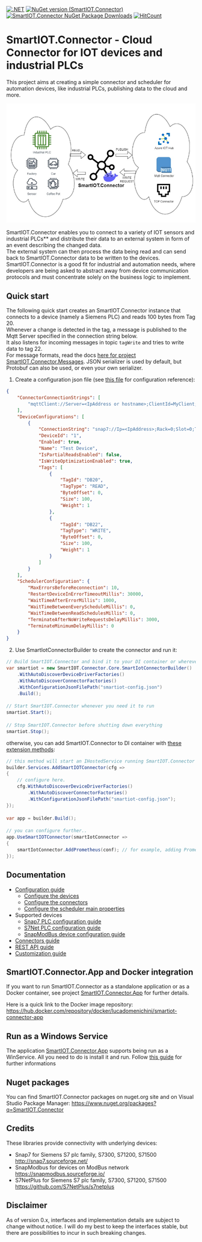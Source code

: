 [![.NET](https://github.com/luca-domenichini/SmartIOT.Connector/actions/workflows/dotnet-release.yml/badge.svg?branch=release)](https://github.com/luca-domenichini/SmartIOT.Connector/actions/workflows/dotnet-release.yml)
[![NuGet version (SmartIOT.Connector)](https://img.shields.io/nuget/v/SmartIOT.Connector.Core.svg?style=flat)](https://www.nuget.org/packages/SmartIOT.Connector.Core/)
[![SmartIOT.Connector NuGet Package Downloads](https://img.shields.io/nuget/dt/SmartIOT.Connector.Core)](https://www.nuget.org/packages/SmartIOT.Connector.Core)
[![HitCount](https://hits.dwyl.com/luca-domenichini/luca-domenichini/SmartIOTConnector.svg?style=flat)](http://hits.dwyl.com/luca-domenichini/luca-domenichini/SmartIOTConnector)

# SmartIOT.Connector - Cloud Connector for IOT devices and industrial PLCs

This project aims at creating a simple connector and scheduler for automation devices, like industrial PLCs, publishing data to the cloud and more.

![SmartIOT.Connector image](Docs/smartiot-connector.jpg)

SmartIOT.Connector enables you to connect to a variety of IOT sensors and industrial PLCs** and distribute their data to an external system in form of an event describing the changed data.<br>
The external system can then process the data being read and can send back to SmartIOT.Connector data to be written to the devices.<br>
SmartIOT.Connector is a good fit for industrial and automation needs, where developers are being asked to abstract away from device communication protocols and must concentrate solely on the business logic to implement.

## Quick start

The following quick start creates an SmartIOT.Connector instance that connects to a device (namely a Siemens PLC) and reads 100 bytes from Tag 20.<br/>
Whenever a change is detected in the tag, a message is published to the Mqtt Server specified in the connection string below.<br/>
It also listens for incoming messages in topic `tagWrite` and tries to write data to tag 22.<br/>
For message formats, read the docs [here for project SmartIOT.Connector.Messages](./Core/SmartIOT.Connector.Messages/README.md). JSON serializer is used by default, but Protobuf can also be used, or even your own serializer.

1. Create a configuration json file (see [this file](./Docs/Configuration.md) for configuration reference):

```json
{
    "ConnectorConnectionStrings": [
        "mqttClient://Server=<IpAddress or hostname>;ClientId=MyClient;Port=1883"
    ],
    "DeviceConfigurations": [
        {
            "ConnectionString": "snap7://Ip=<IpAddress>;Rack=0;Slot=0;Type=PG",
            "DeviceId": "1",
            "Enabled": true,
            "Name": "Test Device",
            "IsPartialReadsEnabled": false,
            "IsWriteOptimizationEnabled": true,
            "Tags": [
                {
                    "TagId": "DB20",
                    "TagType": "READ",
                    "ByteOffset": 0,
                    "Size": 100,
                    "Weight": 1
                },
                {
                    "TagId": "DB22",
                    "TagType": "WRITE",
                    "ByteOffset": 0,
                    "Size": 100,
                    "Weight": 1
                }
            ]
        }
    ],
    "SchedulerConfiguration": {
        "MaxErrorsBeforeReconnection": 10,
        "RestartDeviceInErrorTimeoutMillis": 30000,
        "WaitTimeAfterErrorMillis": 1000,
        "WaitTimeBetweenEveryScheduleMillis": 0,
        "WaitTimeBetweenReadSchedulesMillis": 0,
        "TerminateAfterNoWriteRequestsDelayMillis": 3000,
        "TerminateMinimumDelayMillis": 0
    }
}
```

2. Use SmartIotConnectorBuilder to create the connector and run it:

```csharp
// Build SmartIOT.Connector and bind it to your DI container or wherever you can do this:
var smartiot = new SmartIOT.Connector.Core.SmartIotConnectorBuilder()
    .WithAutoDiscoverDeviceDriverFactories()
    .WithAutoDiscoverConnectorFactories()
    .WithConfigurationJsonFilePath("smartiot-config.json")
    .Build();

// Start SmartIOT.Connector whenever you need it to run
smartiot.Start();

// Stop SmartIOT.Connector before shutting down everything
smartiot.Stop();
```

otherwise, you can add SmartIOT.Connector to DI container with [these extension methods](./Core/SmartIOT.Connector.DependencyInjection/AspNetCoreExtensions.cs):

```csharp
// this method will start an IHostedService running SmartIOT.Connector
builder.Services.AddSmartIOTConnector(cfg =>
{
    // configure here.
    cfg.WithAutoDiscoverDeviceDriverFactories()
        .WithAutoDiscoverConnectorFactories()
        .WithConfigurationJsonFilePath("smartiot-config.json");
});

var app = builder.Build();

// you can configure further..
app.UseSmartIOTConnector(smartIotConnector =>
{
    smartIotConnector.AddPrometheus(conf); // for example, adding Prometheus here..
});
```

## Documentation

- [Configuration guide](./Docs/Configuration.md)
  - [Configure the devices](./Docs/Configuration.md#configuring-the-devices)
  - [Configure the connectors](./Docs/Configuration.md#configuring-the-connectors)
  - [Configure the scheduler main properties](./Docs/Configuration.md#configuring-the-scheduler-main-properties)
- Supported devices
  - [Snap7 PLC configuration guide](./Devices/SmartIOT.Connector.Plc.Snap7/README.md)
  - [S7Net PLC configuration guide](./Devices/SmartIOT.Connector.Plc.S7Net/README.md)
  - [SnapModBus device configuration guide](./Devices/SmartIOT.Connector.Plc.SnapModBus/README.md)
- [Connectors guide](./Docs/Connectors.md)
- [REST API guide](./Core/SmartIOT.Connector.RestApi/README.md)
- [Customization guide](./Docs/Customize.md)

## SmartIOT.Connector.App and Docker integration

If you want to run SmartIOT.Connector as a standalone application or as a Docker container, see project [SmartIOT.Connector.App](./Apps/SmartIOT.Connector.App/README.md) for further details.

Here is a quick link to the Docker image repository: <https://hub.docker.com/repository/docker/lucadomenichini/smartiot-connector-app>

## Run as a Windows Service

The application [SmartIOT.Connector.App](./Apps/SmartIOT.Connector.App/README.md) supports being run as a WinService.
All you need to do is install it and run.
Follow [this guide](https://learn.microsoft.com/en-us/dotnet/core/extensions/windows-service?pivots=dotnet-8-0#create-the-windows-service) for further informations

## Nuget packages

You can find SmartIOT.Connector packages on nuget.org site and on Visual Studio Package Manager:
<https://www.nuget.org/packages?q=SmartIOT.Connector>

## Credits

These libraries provide connectivity with underlying devices:

- Snap7 for Siemens S7 plc family, S7300, S71200, S71500 <http://snap7.sourceforge.net/>
- SnapModbus for devices on ModBus network <https://snapmodbus.sourceforge.io/>
- S7NetPlus for Siemens S7 plc family, S7300, S71200, S71500 <https://github.com/S7NetPlus/s7netplus> 

## Disclaimer

As of version 0.x, interfaces and implementation details are subject to change without notice.
I will do my best to keep the interfaces stable, but there are possibilities to incur in such breaking changes.
